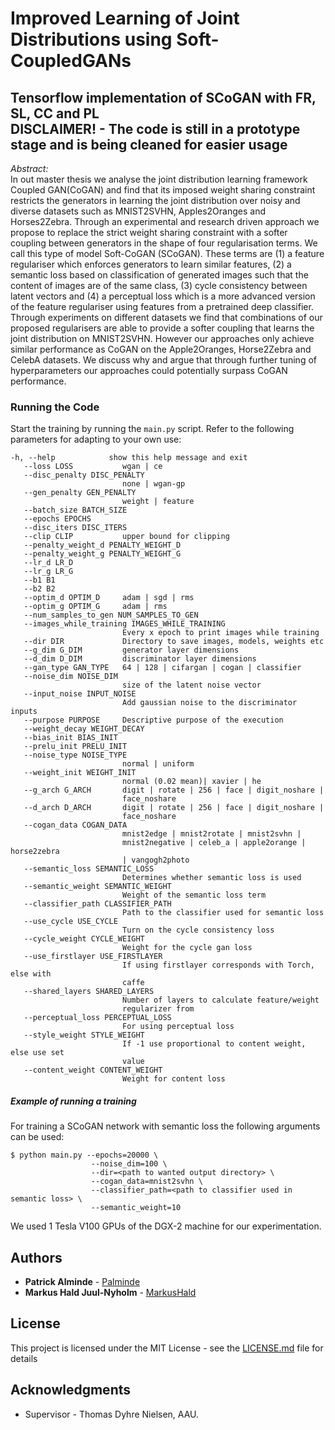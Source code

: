 # Improved Learning of Joint Distributions using Soft-CoupledGANs
## Tensorflow implementation of SCoGAN with FR, SL, CC and PL <br> DISCLAIMER! - The code is still in a prototype stage and is being cleaned for easier usage

_Abstract:_ <br>
In out master thesis we analyse the joint distribution learning framework Coupled GAN(CoGAN) and find that its imposed weight sharing constraint restricts the generators in learning the joint distribution over noisy and diverse datasets such as MNIST2SVHN, Apples2Oranges and Horses2Zebra. Through an experimental and research driven approach we propose to replace the strict weight sharing constraint with a softer coupling between generators in the shape of four regularisation terms. We call this type of model Soft-CoGAN (SCoGAN). These terms are (1) a feature regulariser which enforces generators to learn similar features, (2) a semantic loss based on classification of generated images such that the content of images are of the same class, (3) cycle consistency between latent vectors and (4) a perceptual loss which is a more advanced version of the feature regulariser using features from a pretrained deep classifier. Through experiments on different datasets we find that combinations of our proposed regularisers are able to provide a softer coupling that learns the joint distribution on MNIST2SVHN. However our approaches only achieve similar performance as CoGAN on the Apple2Oranges, Horse2Zebra and CelebA datasets. We discuss why and argue that through further tuning of hyperparameters our approaches could potentially surpass CoGAN performance.  


### Running the Code
Start the training by running the `main.py` script.
Refer to the following parameters for adapting to your own use:

    -h, --help            show this help message and exit
       --loss LOSS           wgan | ce
       --disc_penalty DISC_PENALTY
                             none | wgan-gp
       --gen_penalty GEN_PENALTY
                             weight | feature
       --batch_size BATCH_SIZE
       --epochs EPOCHS
       --disc_iters DISC_ITERS
       --clip CLIP           upper bound for clipping
       --penalty_weight_d PENALTY_WEIGHT_D
       --penalty_weight_g PENALTY_WEIGHT_G
       --lr_d LR_D
       --lr_g LR_G
       --b1 B1
       --b2 B2
       --optim_d OPTIM_D     adam | sgd | rms
       --optim_g OPTIM_G     adam | rms
       --num_samples_to_gen NUM_SAMPLES_TO_GEN
       --images_while_training IMAGES_WHILE_TRAINING
                             Every x epoch to print images while training
       --dir DIR             Directory to save images, models, weights etc
       --g_dim G_DIM         generator layer dimensions
       --d_dim D_DIM         discriminator layer dimensions
       --gan_type GAN_TYPE   64 | 128 | cifargan | cogan | classifier
       --noise_dim NOISE_DIM
                             size of the latent noise vector
       --input_noise INPUT_NOISE
                             Add gaussian noise to the discriminator inputs
       --purpose PURPOSE     Descriptive purpose of the execution
       --weight_decay WEIGHT_DECAY
       --bias_init BIAS_INIT
       --prelu_init PRELU_INIT
       --noise_type NOISE_TYPE
                             normal | uniform
       --weight_init WEIGHT_INIT
                             normal (0.02 mean)| xavier | he
       --g_arch G_ARCH       digit | rotate | 256 | face | digit_noshare |
                             face_noshare
       --d_arch D_ARCH       digit | rotate | 256 | face | digit_noshare |
                             face_noshare
       --cogan_data COGAN_DATA
                             mnist2edge | mnist2rotate | mnist2svhn |
                             mnist2negative | celeb_a | apple2orange | horse2zebra
                             | vangogh2photo
       --semantic_loss SEMANTIC_LOSS
                             Determines whether semantic loss is used
       --semantic_weight SEMANTIC_WEIGHT
                             Weight of the semantic loss term
       --classifier_path CLASSIFIER_PATH
                             Path to the classifier used for semantic loss
       --use_cycle USE_CYCLE
                             Turn on the cycle consistency loss
       --cycle_weight CYCLE_WEIGHT
                             Weight for the cycle gan loss
       --use_firstlayer USE_FIRSTLAYER
                             If using firstlayer corresponds with Torch, else with
                             caffe
       --shared_layers SHARED_LAYERS
                             Number of layers to calculate feature/weight
                             regularizer from
       --perceptual_loss PERCEPTUAL_LOSS
                             For using perceptual loss
       --style_weight STYLE_WEIGHT
                             If -1 use proportional to content weight, else use set
                             value
       --content_weight CONTENT_WEIGHT
                             Weight for content loss

##### Example of running a training
For training a SCoGAN network with semantic loss the following arguments can be used:

    $ python main.py --epochs=20000 \ 
                      --noise_dim=100 \
                      --dir=<path to wanted output directory> \
                      --cogan_data=mnist2svhn \
                      --classifier_path=<path to classifier used in semantic loss> \
                      --semantic_weight=10

We used 1 Tesla V100 GPUs of the 
DGX-2 machine for our experimentation.


## Authors

* **Patrick Alminde** - [Palminde](https://github.com/Palminde)
* **Markus Hald Juul-Nyholm** - [MarkusHald](https://github.com/MarkusHald)

## License

This project is licensed under the MIT License - see the [LICENSE.md](LICENSE.md) file for details

## Acknowledgments

* Supervisor - Thomas Dyhre Nielsen, AAU.
